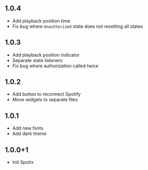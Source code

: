 ## 1.0.4
* Add playback position time
* Fix bug where `Unauthorized` state does not resetting all states
## 1.0.3
* Add playback position indicator
* Separate state listeners
* Fix bug where authorization called twice

## 1.0.2
* Add button to reconnect Spotify
* Move widgets to separate files

## 1.0.1
* Add new fonts
* Add dark theme

## 1.0.0+1

* Init Spotix